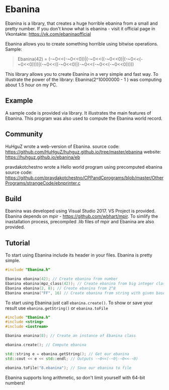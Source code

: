 # Ebanina
Ebanina is a library, that creates a huge horrible ebanina from a small and pretty number. If you don't know what is ebanina - visit it official page in Vkontakte: https://vk.com/ebaninaofficial

Ebanina allows you to create something horrible using bitwise operations. Sample:
> Ebanina(42) = (-~0<<(-~0<<0))|(-~0<<((-~0<<0)|(-~0<<(-~0<<0))))|(-~0<<((-~0<<0)|(-~0<<(-~0<<(-~0<<0)))))

This library allows you to create Ebanina in a very simple and fast way. To illustrate the power of the library: Ebanina(2^10000000 - 1 ) was computing about 1.5 hour on my PC.

## Example
A sample code is provided via library. It illustrates the main features of Ebanina. This program was also used to compute the Ebanina world record.

## Community
HuHguZ wrote a web-version of Ebanina.
source code: https://github.com/HuHguZ/huhguz.github.io/tree/master/ebanina
website: https://huhguz.github.io/ebanina/eb

pravdakotchestno wrote a Hello world program using precomputed ebanina
source code: https://github.com/pravdakotchestno/CPPandCprograms/blob/master/OtherPrograms/strangeCode/ebnprinter.c

## Build
Ebanina was developed using Visual Studio 2017. VS Project is provided. Ebanina depends on mpir - https://github.com/wbhart/mpir. To simlify the inastallation process, precompiled .lib files of mpir and Ebanina are also provided.

## Tutorial
To start using Ebanina include its header in your files.
Ebanina is pretty simple.
```cpp
#include "Ebanina.h"

Ebanina ebanina(42); // Create ebanina from number
Ebanina ebanina(mpz_class(42)); // Create ebanina from big integer class
Ebanina ebanina(2, 8); // Create ebanina from 2^8
Ebanina enanina("FF", 16) // Create ebanina from string with given base
```

To start using Ebanina just call `ebanina.create()`. To show or save your result use `ebanina.getString()` or `ebanina.toFile`

```cpp
#include "Ebanina.h"
#include <string>
#include <iostream>

Ebanina enanina(8); // Create an instance of Ebanina class

ebanina.create(); // Compute ebanina

std::string e = ebanina.getString(); // Get our ebanina
std::cout << e << std::endl; // Outputs -~0<<(-~0|-~0<<-~0)

ebanina.toFile("8.ebanina"); // Save our ebanina to file
```

Ebanina supports long arithmetic, so don't limit yourself with 64-bit numbers!